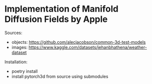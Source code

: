 # Implementation of Manifold Diffusion Fields by Apple

Sources:
 - objects: https://github.com/alecjacobson/common-3d-test-models
 - images: https://www.kaggle.com/datasets/jehanbhathena/weather-dataset

Installation:
 - poetry install
 - install pytorch3d from source using submodules
